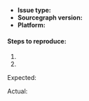 - **Issue type:** <!-- bug report, feature request, or question? -->
- **Sourcegraph version:** <!-- the version of Sourcegraph (if self-hosted), or "Sourcegraph.com" -->
- **Platform:** <!-- OS version, cloud provider, web browser version, Docker version, etc., depending on the issue -->

#### Steps to reproduce:

1. 
2. 

Expected: 

Actual:
